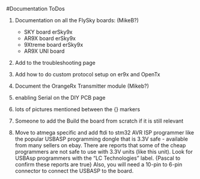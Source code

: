 #Documentation ToDos
1. Documentation on all the FlySky boards: (MikeB?)
   - SKY board	erSky9x
   - AR9X board	erSky9x
   - 9Xtreme board	erSky9x
   - AR9X UNI board
1. Add to the troubleshooting page
1. Add how to do custom protocol setup on er9x and OpenTx
1. Document the OrangeRx Transmitter module (Mikeb?)
1. enabling Serial on the DIY PCB page
1. lots of pictures mentioned between the {} markers
1. Someone to add the Build the board from scratch if it is still relevant 

1.  Move to atmega specific and add ftdi to stm32 AVR ISP programmer like the popular USBASP programming dongle that is 3.3V safe - available from many sellers on ebay. There are reports that some of the cheap programmers are not safe to use with 3.3V units (like this unit). Look for USBAsp programmers with the “LC Technologies” label. {Pascal to confirm these reports are true} Also, you will need a 10-pin to 6-pin connector to connect the USBASP to the board.
